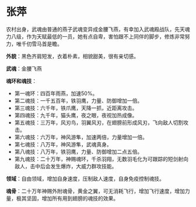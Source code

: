 # 张萍

农村出身，武魂由普通的燕子武魂变异成金腰飞燕，有幸加入武魂殿战队，先天魂力八级，作为天赋最低的一员，她有点自卑，害怕跟不上同伴的脚步，修炼非常努力，唯千仞雪马首是瞻。

**外貌**：黑色齐肩短发，衣着朴素，相貌甜美，很有亲切感。

**武魂**：金腰飞燕

**魂环和魂技**：
* 第一魂环：四百年雨燕，加速50%。
* 第二魂技：一千五百年，铁羽鹰，力量、防御增加一倍。
* 第三魂技：六千年，铁爪鹰，天降一抓，近距离攻击。
* 第四魂技：九千年，猫头鹰，夜之眼，夜视加热成像。
* 第五魂技：三万年，风刃鸟，羽翼风刃，在翅膀前形成风刃，飞向敌人切割攻击。
* 第六魂技：六万年，神风游隼，加速两倍，力量增加一倍。
* 第七魂技：八万年，神风游隼，武魂真身。
* 第八魂技：八万年，铁羽鹰，力量、防御增加二点五倍。
* 第九魂技：二十万年，神赐魂环，千杀羽翔，无数羽毛化为可跟踪的短剑射向敌人，击中后会发生爆炸，大威力群攻技能。

**领域**：自由领域，增加自身速度，压制敌人速度，自身免疫控制魂技。

**魂骨**：二十万年神赐外附魂骨，黄金之翼，可无消耗飞行，增加飞行速度，增加力量，极其坚固，增加所有用到翅膀的魂技的效果。
